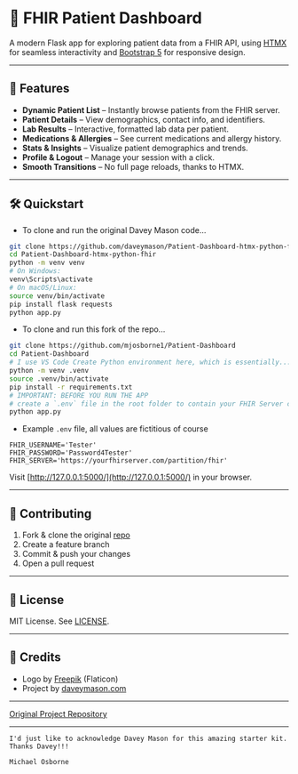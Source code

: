 # 🏥 FHIR Patient Dashboard

A modern Flask app for exploring patient data from a FHIR API, using [HTMX](https://htmx.org/) for seamless interactivity and [Bootstrap 5](https://getbootstrap.com/) for responsive design.

---

## 🚀 Features

- **Dynamic Patient List** – Instantly browse patients from the FHIR server.
- **Patient Details** – View demographics, contact info, and identifiers.
- **Lab Results** – Interactive, formatted lab data per patient.
- **Medications & Allergies** – See current medications and allergy history.
- **Stats & Insights** – Visualize patient demographics and trends.
- **Profile & Logout** – Manage your session with a click.
- **Smooth Transitions** – No full page reloads, thanks to HTMX.

---

## 🛠️ Quickstart

- To clone and run the original Davey Mason code...
```bash
git clone https://github.com/daveymason/Patient-Dashboard-htmx-python-fhir.git
cd Patient-Dashboard-htmx-python-fhir
python -m venv venv
# On Windows:
venv\Scripts\activate
# On macOS/Linux:
source venv/bin/activate
pip install flask requests
python app.py
```
- To clone and run this fork of the repo...
```bash
git clone https://github.com/mjosborne1/Patient-Dashboard
cd Patient-Dashboard
# I use VS Code Create Python environment here, which is essentially...
python -m venv .venv
source .venv/bin/activate
pip install -r requirements.txt
# IMPORTANT: BEFORE YOU RUN THE APP
# create a `.env` file in the root folder to contain your FHIR Server credentials (Basic Auth only). See below for an example. 
python app.py
```

- Example `.env` file, all values are fictitious of course
```
FHIR_USERNAME='Tester'
FHIR_PASSWORD='Password4Tester'
FHIR_SERVER='https://yourfhirserver.com/partition/fhir'
```

Visit [http://127.0.0.1:5000/](http://127.0.0.1:5000/) in your browser.

---

## 🤝 Contributing

1. Fork & clone the original [repo](https://github.com/daveymason/Patient-Dashboard-htmx-python-fhir.git)
2. Create a feature branch
3. Commit & push your changes
4. Open a pull request

---

## 📄 License

MIT License. See [LICENSE](LICENSE).

---

## 🙏 Credits

- Logo by [Freepik](https://www.freepik.com/icon/computer_8811410#fromView=search&page=1&position=5&uuid=7f2f0cf5-731f-4ab9-9ab6-1ec888c8328b) (Flaticon)
- Project by [daveymason.com](https://daveymason.com)

---

[Original Project Repository](https://github.com/daveymason/Patient-Dashboard-htmx-python-fhir)


---
    I'd just like to acknowledge Davey Mason for this amazing starter kit. Thanks Davey!!!

    Michael Osborne